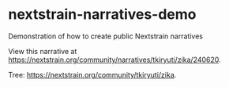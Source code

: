 # nextstrain-narratives-demo
Demonstration of how to create public Nextstrain narratives

View this narrative at https://nextstrain.org/community/narratives/tkiryuti/zika/240620.

Tree: https://nextstrain.org/community/tkiryuti/zika.
